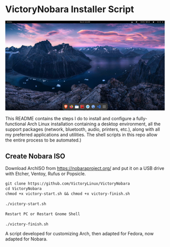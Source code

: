 # VictoryNobara Installer Script

<img src="https://github.com/VictoryLinux/VictoryNobara/blob/main/VictoryNobara.png" />

This README contains the steps I do to install and configure a fully-functional Arch Linux installation containing a desktop environment, all the support packages (network, bluetooth, audio, printers, etc.), along with all my preferred applications and utilities. The shell scripts in this repo allow the entire process to be automated.)

## Create Nobara ISO

Download ArchISO from https://nobaraproject.org/ and put it on a USB drive with Etcher, Ventoy, Rufus or Popsicle.

```
git clone https://github.com/VictoryLinux/VictoryNobara
cd VictoryNobara
chmod +x victory-start.sh && chmod +x victory-finish.sh

./victory-start.sh

Restart PC or Restart Gnome Shell

./victory-finish.sh

```

A script developed for customizing Arch, then adapted for Fedora, now adapted for Nobara.
